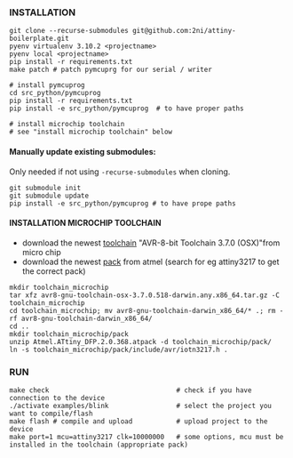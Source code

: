 ### INSTALLATION
```
git clone --recurse-submodules git@github.com:2ni/attiny-boilerplate.git
pyenv virtualenv 3.10.2 <projectname>
pyenv local <projectname>
pip install -r requirements.txt
make patch # patch pymcuprg for our serial / writer

# install pymcuprog
cd src_python/pymcuprog
pip install -r requirements.txt
pip install -e src_python/pymcuprog  # to have proper paths

# install microchip toolchain
# see "install microchip toolchain" below
```

#### Manually update existing submodules:
Only needed if not using `-recurse-submodules` when cloning.
```
git submodule init
git submodule update
pip install -e src_python/pymcuprog # to have prope paths
```

#### INSTALLATION MICROCHIP TOOLCHAIN
- download the newest [toolchain](https://www.microchip.com/mplab/avr-support/avr-and-arm-toolchains-c-compilers) "AVR-8-bit Toolchain 3.7.0 (OSX)"from micro
chip
- download the newest [pack](http://packs.download.atmel.com/) from atmel (search for eg attiny3217 to get the correct pack)
```
mkdir toolchain_microchip
tar xfz avr8-gnu-toolchain-osx-3.7.0.518-darwin.any.x86_64.tar.gz -C toolchain_microchip
cd toolchain_microchip; mv avr8-gnu-toolchain-darwin_x86_64/* .; rm -rf avr8-gnu-toolchain-darwin_x86_64/
cd ..
mkdir toolchain_microchip/pack
unzip Atmel.ATtiny_DFP.2.0.368.atpack -d toolchain_microchip/pack/
ln -s toolchain_microchip/pack/include/avr/iotn3217.h .
```

### RUN
```
make check                                # check if you have connection to the device
./activate examples/blink                 # select the project you want to compile/flash 
make flash # compile and upload           # upload project to the device
make port=1 mcu=attiny3217 clk=10000000   # some options, mcu must be installed in the toolchain (appropriate pack)
```
